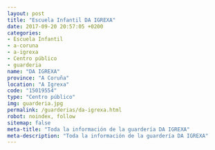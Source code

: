 ```yaml
---
layout: post
title: "Escuela Infantil DA IGREXA"
date: 2017-09-20 20:57:05 +0200
categories:
- Escuela Infantil
- a-coruna
- a-igrexa
- Centro público
- guarderia
name: "DA IGREXA"
province: "A Coruña"
location: "A Igrexa"
code: "15019554"
type: "Centro público"
img: guarderia.jpg
permalink: /guarderias/da-igrexa.html
robot: noindex, follow
sitemap: false
meta-title: "Toda la información de la guardería DA IGREXA"
meta-description: "Toda la información de la guardería DA IGREXA"
---
```

